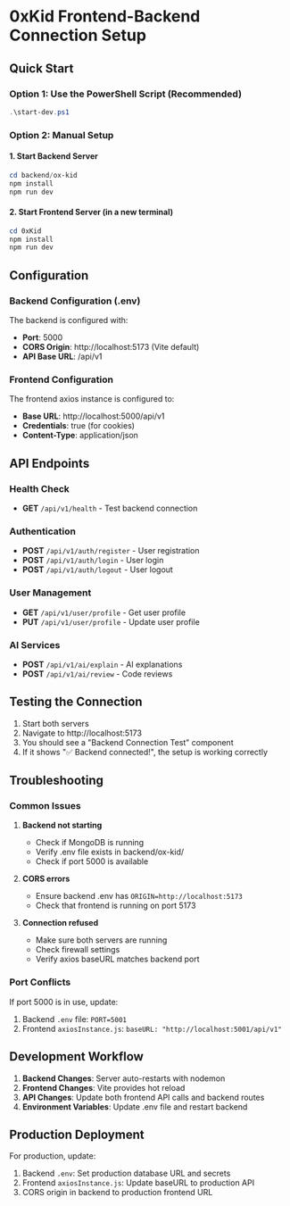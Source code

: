 # 0xKid Frontend-Backend Connection Setup

## Quick Start

### Option 1: Use the PowerShell Script (Recommended)
```powershell
.\start-dev.ps1
```

### Option 2: Manual Setup

#### 1. Start Backend Server
```powershell
cd backend/ox-kid
npm install
npm run dev
```

#### 2. Start Frontend Server (in a new terminal)
```powershell
cd 0xKid
npm install
npm run dev
```

## Configuration

### Backend Configuration (.env)
The backend is configured with:
- **Port**: 5000
- **CORS Origin**: http://localhost:5173 (Vite default)
- **API Base URL**: /api/v1

### Frontend Configuration
The frontend axios instance is configured to:
- **Base URL**: http://localhost:5000/api/v1
- **Credentials**: true (for cookies)
- **Content-Type**: application/json

## API Endpoints

### Health Check
- **GET** `/api/v1/health` - Test backend connection

### Authentication
- **POST** `/api/v1/auth/register` - User registration
- **POST** `/api/v1/auth/login` - User login
- **POST** `/api/v1/auth/logout` - User logout

### User Management
- **GET** `/api/v1/user/profile` - Get user profile
- **PUT** `/api/v1/user/profile` - Update user profile

### AI Services
- **POST** `/api/v1/ai/explain` - AI explanations
- **POST** `/api/v1/ai/review` - Code reviews

## Testing the Connection

1. Start both servers
2. Navigate to http://localhost:5173
3. You should see a "Backend Connection Test" component
4. If it shows "✅ Backend connected!", the setup is working correctly

## Troubleshooting

### Common Issues

1. **Backend not starting**
   - Check if MongoDB is running
   - Verify .env file exists in backend/ox-kid/
   - Check if port 5000 is available

2. **CORS errors**
   - Ensure backend .env has `ORIGIN=http://localhost:5173`
   - Check that frontend is running on port 5173

3. **Connection refused**
   - Make sure both servers are running
   - Check firewall settings
   - Verify axios baseURL matches backend port

### Port Conflicts
If port 5000 is in use, update:
1. Backend `.env` file: `PORT=5001`
2. Frontend `axiosInstance.js`: `baseURL: "http://localhost:5001/api/v1"`

## Development Workflow

1. **Backend Changes**: Server auto-restarts with nodemon
2. **Frontend Changes**: Vite provides hot reload
3. **API Changes**: Update both frontend API calls and backend routes
4. **Environment Variables**: Update .env file and restart backend

## Production Deployment

For production, update:
1. Backend `.env`: Set production database URL and secrets
2. Frontend `axiosInstance.js`: Update baseURL to production API
3. CORS origin in backend to production frontend URL 